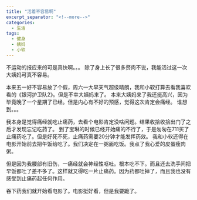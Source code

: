 ```yaml
---
title: "活着不容易啊"
excerpt_separator: "<!--more-->"
categories:
  - 生活
tags:
  - 健身
  - 姨妈
  - 小软
---
```


不运动的报应来的可是真快啊。。。
除了身上长了很多赘肉不说，我能活过这一次大姨妈可真不容易。

本来五一好不容易放了个假，周六一大早天气超级晴朗，我和小软打算去看我喜欢看的《银河护卫队2》。但是不幸大姨妈来了。
本来大姨妈来了我还挺高兴，因为毕竟晚了一个星期了已经。但是内心有不好的预感，觉得这次肯定会痛经。
谁想到。。。
<!--more-->
我本身是觉得痛经就吃止痛药，去看个电影肯定没啥问题。结果收拾收拾出门了之后才发现忘记吃药了。
到了宝琳的时候已经开始痛的不行了，于是匆匆在711买了止痛药吃了。但是好死不死，止痛药需要20分钟才能发挥药效。
我和小软还得在电影开始前去把午饭给吃了。我们决定在一粥面吃饭。我点了我心爱的皮蛋瘦肉粥。

但是因为我腰部有旧伤，一痛经就会神经性呕吐。根本吃不下。而且还去洗手间把早饭都吐了差不多了。这样就又得吃一片止痛药。因为药都吐掉了，而且我也没有感受到止痛药起任何作用。

吞下药我们就开始看电影了。电影挺好看，但是我要跪了。
